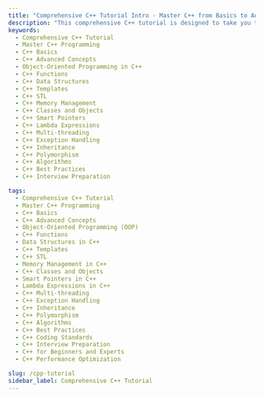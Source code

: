 ```yaml
---
title: "Comprehensive C++ Tutorial Intro - Master C++ from Basics to Advanced Concepts"
description: "This comprehensive C++ tutorial is designed to take you through every aspect of C++ programming, from beginner to advanced topics. Learn the basics of C++ syntax, control structures, data types, and functions, then dive deeper into advanced topics like object-oriented programming (OOP), memory management, templates, the Standard Template Library (STL), and multi-threading. Whether you're just starting out or looking to refine your skills, this tutorial is your one-stop resource for mastering C++."
keywords:
  - Comprehensive C++ Tutorial
  - Master C++ Programming
  - C++ Basics
  - C++ Advanced Concepts
  - Object-Oriented Programming in C++
  - C++ Functions
  - C++ Data Structures
  - C++ Templates
  - C++ STL
  - C++ Memory Management
  - C++ Classes and Objects
  - C++ Smart Pointers
  - C++ Lambda Expressions
  - C++ Multi-threading
  - C++ Exception Handling
  - C++ Inheritance
  - C++ Polymorphism
  - C++ Algorithms
  - C++ Best Practices
  - C++ Interview Preparation

tags:
  - Comprehensive C++ Tutorial
  - Master C++ Programming
  - C++ Basics
  - C++ Advanced Concepts
  - Object-Oriented Programming (OOP)
  - C++ Functions
  - Data Structures in C++
  - C++ Templates
  - C++ STL
  - Memory Management in C++
  - C++ Classes and Objects
  - Smart Pointers in C++
  - Lambda Expressions in C++
  - C++ Multi-threading
  - C++ Exception Handling
  - C++ Inheritance
  - C++ Polymorphism
  - C++ Algorithms
  - C++ Best Practices
  - C++ Coding Standards
  - C++ Interview Preparation
  - C++ for Beginners and Experts
  - C++ Performance Optimization

slug: /cpp-tutorial
sidebar_label: Comprehensive C++ Tutorial
---
```

